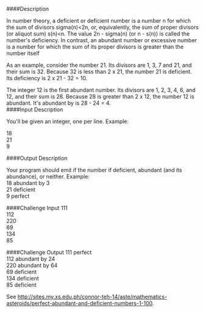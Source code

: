 ####Description

In number theory, a deficient or deficient number is a number n for which the sum of divisors sigma(n)<2n, or, equivalently, the sum of proper divisors (or aliquot sum) s(n)<n. The value 2n - sigma(n) (or n - s(n)) is called the number's deficiency. In contrast, an abundant number or excessive number is a number for which the sum of its proper divisors is greater than the number itself<br/>

As an example, consider the number 21. Its divisors are 1, 3, 7 and 21, and their sum is 32. Because 32 is less than 2 x 21, the number 21 is deficient. Its deficiency is 2 x 21 - 32 = 10.<br/>

The integer 12 is the first abundant number. Its divisors are 1, 2, 3, 4, 6, and 12, and their sum is 28. Because 28 is greater than 2 x 12, the number 12 is abundant. It's abundant by is 28 - 24 = 4. <br/>
####Input Description

You'll be given an integer, one per line. Example:<br/>

18<br/>
21<br/>
9<br/>

####Output Description

Your program should emit if the number if deficient, abundant (and its abundance), or neither. Example:<br/>
18 abundant by 3<br/>
21 deficient<br/>
9 perfect<br/>

####Challenge Input
111  <br/>
112 <br/>
220 <br/>
69 <br/>
134 <br/>
85 <br/>

####Challenge Output
111 perfect <br/>
112 abundant by 24 <br/>
220 abundant by 64 <br/>
69 deficient<br/>
134 deficient<br/>
85 deficient<br/>


See http://sites.my.xs.edu.ph/connor-teh-14/aste/mathematics-asteroids/perfect-abundant-and-deficient-numbers-1-100.
